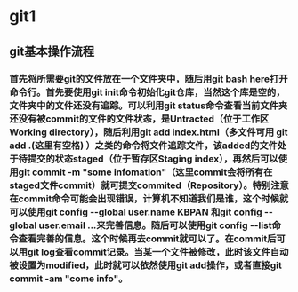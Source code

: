 ﻿# git1

## git基本操作流程
### 首先将所需要git的文件放在一个文件夹中，随后用git bash here打开命令行。首先要使用git init命令初始化git仓库，当然这个库是空的，文件夹中的文件还没有追踪。可以利用git status命令查看当前文件夹还没有被commit的文件的文件状态，是Untracted（位于工作区Working directory），随后利用git add index.html（多文件可用 git add  .(这里有空格) ）之类的命令将文件追踪文件，该added的文件处于待提交的状态staged（位于暂存区Staging index），再然后可以使用git commit -m "some infomation"（这里commit会将所有在staged文件commit）就可提交commited（Repository）。特别注意在commit命令可能会出现错误，计算机不知道我们是谁，这个时候就可以使用git config --global user.name KBPAN 和git config --global user.email ...来完善信息。随后可以使用git config --list命令查看完善的信息。这个时候再去commit就可以了。在commit后可以用git log查看commit记录。当某一个文件被修改，此时该文件自动被设置为modified，此时就可以依然使用git add操作，或者直接git commit -am "come info"。




